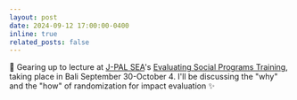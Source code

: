 ```yaml
---
layout: post
date: 2024-09-12 17:00:00-0400
inline: true
related_posts: false
---
```


:loudspeaker: Gearing up to lecture at [J-PAL SEA](https://www.povertyactionlab.org/southeast-asia)'s [Evaluating Social Programs Training](https://www.povertyactionlab.org/event/j-pal-sea-executive-education-evaluating-social-programs-2024), taking place in Bali September 30-October 4. I'll be discussing the "why" and the "how" of randomization for impact evaluation :sparkles: